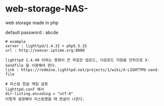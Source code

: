 # web-storage-NAS-
web storage made in php

default password : abcde

~~~
# example
server : lighttpd/1.4.32 + php5.5.15
url : http://seevar.iptime.org:8000
~~~
~~~
lighttpd 1.4.40 이하는 용량이 큰 파일은 업로드, 다운로드 지원을 안하므로 X-Sendfile 을 사용해야 한다.
link : https://redmine.lighttpd.net/projects/1/wiki/X-LIGHTTPD-send-file

# 리스팅 한글 깨짐 설정
lighttpd.conf 에서
dir-listing.encoding = "utf-8"
이렇게 설정해야 리스팅했을 때 한글이 나온다.
~~~
